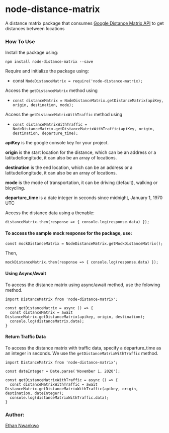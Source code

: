 # node-distance-matrix
A distance matrix package that consumes [Google Distance Matrix API](https://developers.google.com/maps/documentation/distance-matrix/start) to get distances between locations


### How To Use
Install the package using:

`npm install node-distance-matrix --save`

Require and initialize the package using:

- const `NodeDistanceMatrix = require('node-distance-matrix);`

Access the `getDistanceMatrix` method using

-  `const distanceMatrix = NodeDistanceMatrix.getDistanceMatrix(apiKey, origin, destination, mode);`

Access the `getDistanceMatrixWithTraffic` method using

-  `const distanceMatrixWithTraffic = NodeDistanceMatrix.getDistanceMatrixWithTraffic(apiKey, origin, destination, departure_time);`

**apiKey** is the google console key for your project.

**origin** is the start location for the distance, which can be an address or a latitude/longitude, it can also be an array of locations.

**destination** is the end location, which can be an address or a latitude/longitude, it can also be an array of locations.

**mode** is the mode of transportation, it can be driving (default), walking or bicycling.

**departure_time** is a date integer in seconds since midnight, January 1, 1970 UTC

Access the distance data using a thenable:

`distanceMatrix.then(response => { console.log(response.data) });`

#### To access the sample mock response for the package, use:

`const mockDistanceMatrix = NodeDistanceMatrix.getMockDistanceMatrix();`

Then,

`mockDistanceMatrix.then(response => { console.log(response.data) });`

#### Using Async/Await
To access the distance matrix using async/await method, use the folowing method.
```
import DistanceMatrix from 'node-distance-matrix';

const getDistanceMatrix = async () => {
  const distanceMatrix = await DistanceMatrix.getDistanceMatrix(apikey, origin, destination);
  console.log(distanceMatrix.data);
}
```

#### Return Traffic Data
To access the distance matrix with traffic data, specify a departure_time as an integer in seconds. We use the `getDistanceMatrixWithTraffic` method.
```
import DistanceMatrix from 'node-distance-matrix';

const dateInteger = Date.parse('November 1, 2020');

const getDistanceMatrixWithTraffic = async () => {
  const distanceMatrixWithTraffic = await DistanceMatrix.getDistanceMatrixWithTraffic(apikey, origin, destination, dateInteger);
  console.log(distanceMatrixWithTraffic.data);
}
```

### Author:

[Ethan Nwankwo](https://github.com/andela-cnwankwo)